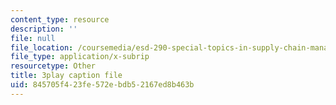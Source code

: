 ```yaml
---
content_type: resource
description: ''
file: null
file_location: /coursemedia/esd-290-special-topics-in-supply-chain-management-spring-2005/845705f423fe572ebdb52167ed8b463b_b9X0osuciZI.vtt
file_type: application/x-subrip
resourcetype: Other
title: 3play caption file
uid: 845705f4-23fe-572e-bdb5-2167ed8b463b
---
```

